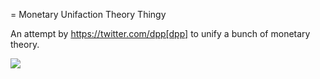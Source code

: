 = Monetary Unifaction Theory Thingy

An attempt by https://twitter.com/dpp[dpp] to unify
a bunch of monetary theory.

<img src='https://g.gravizo.com/svg?
 digraph G {
   main -> parse -> execute;
   main -> init;
   main -> cleanup;
   execute -> make_string;
   execute -> printf
   init -> make_string;
   main -> printf;
   execute -> compare;
 }
'/>
